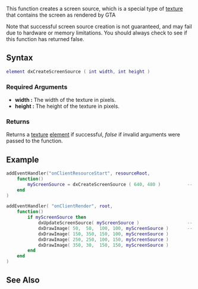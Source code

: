 This function creates a screen source, which is a special type of [texture](/docs/texture.md "wikilink") that contains the screen as rendered by GTA

Note that successful screen source creation is not guaranteed, and may fail due to hardware or memory limitations. You should always check to see if this function has returned false.

Syntax
------

``` lua
element dxCreateScreenSource ( int width, int height )
```

### Required Arguments

-   **width :** The width of the texture in pixels.
-   **height :** The height of the texture in pixels.

### Returns

Returns a [texture](/docs/texture.md "wikilink") [element](/docs/element.md "wikilink") if successful, *false* if invalid arguments were passed to the function.

Example
-------

``` lua
addEventHandler("onClientResourceStart", resourceRoot,
    function()
        myScreenSource = dxCreateScreenSource ( 640, 480 )          -- Create a screen source texture which is 640 x 480 pixels
    end
)

addEventHandler( "onClientRender", root,
    function()
        if myScreenSource then
            dxUpdateScreenSource( myScreenSource )                  -- Capture the current screen output from GTA
            dxDrawImage( 50,  50,  100, 100, myScreenSource )       -- Now use myScreenSource as a material and draw it lots of times
            dxDrawImage( 150, 350, 150, 100, myScreenSource )
            dxDrawImage( 250, 250, 100, 150, myScreenSource )
            dxDrawImage( 350, 30,  150, 150, myScreenSource )
        end
    end
)
```

See Also
--------
